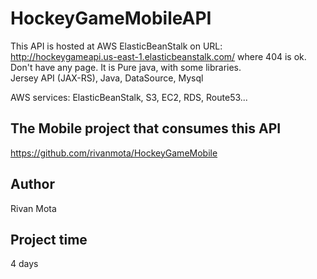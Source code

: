# HockeyGameMobileAPI

This API is hosted at AWS ElasticBeanStalk on URL: http://hockeygameapi.us-east-1.elasticbeanstalk.com/ where 404 is ok. Don't have any page. 
It is Pure java, with some libraries.  
Jersey API (JAX-RS), Java, DataSource, Mysql

AWS services: ElasticBeanStalk, S3, EC2, RDS, Route53...

## The Mobile project that consumes this API

https://github.com/rivanmota/HockeyGameMobile

## Author

Rivan Mota

## Project time

4 days
